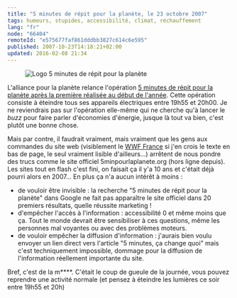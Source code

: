```yaml
---
title: "5 minutes de répit pour la planète, le 23 octobre 2007"
tags: humeurs, stupides, accessibilité, climat, réchauffement
lang: "fr"
node: "66404"
remoteId: "e575677faf861dddbb3827c614c6e595"
published: 2007-10-23T14:18:21+02:00
updated: 2016-02-08 21:34
---
```

 

<figure class="object-left"><img src="/images//logo-5-minutes-de-repit-pour-la-planete.jpg" alt="Logo 5 minutes de répit pour la planète">
</figure>


L'alliance pour la planète relance l'opération [5 minutes de répit pour la
planète après la première réalisée au début de
l'année](/post/5-minutes-de-repit-pour-la-planete). Cette opération consiste à
éteindre tous ses appareils électriques entre 19h55 et 20h00. Je ne reviendrais
pas sur l'opération elle-même qui ne cherche qu'à lancer le *buzz* pour faire
parler d'économies d'énergie, jusque là tout va bien, c'est plutôt une bonne
chose.


Mais par contre, il faudrait vraiment, mais vraiment que les gens aux commandes
du site web (visiblement le [WWF France](http://www.wwf.fr) si j'en crois le
texte en bas de page, le seul vraiment lisible d'ailleurs...) arrêtent de nous
pondre des trucs comme le site officiel 5minpourlaplanete.org (hors ligne
depuis). Les sites tout en flash c'est fini, on faisait ça il y'a 10 ans et
c'était déjà pourri alors en 2007... En plus ça n'a aucun intérêt à moins :

* de vouloir être invisible : la recherche &quot;5 minutes de répit pour la
  planète&quot; dans Google ne fait pas apparaître le site officiel dans 20
  premiers résultats, quelle réussite marketing !
* d'empêcher l'accès à l'information : accessibilité 0 et même moins que ça.
  Tout le monde devrait être sensibiliser à ces questions, même les personnes
  mal voyantes ou avec des problèmes moteurs.
* de vouloir empêcher la diffusion d'information : j'aurais bien voulu envoyer
  un lien direct vers l'article &quot;5 minutes, ça change quoi&quot; mais c'est
  techniquement impossible, dommage pour la diffusion de l'information
  réellement importante du site.
 
Bref, c'est de la m****. C'était le coup de gueule de la journée, vous pouvez reprendre une activité normale (et pensez à éteindre les lumières ce soir entre 19h55 et 20h)

